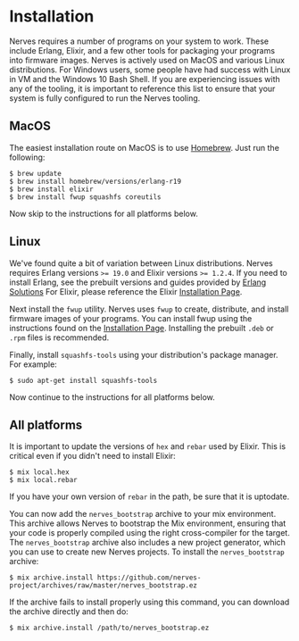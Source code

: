# Installation

Nerves requires a number of programs on your system to work. These include Erlang, Elixir, and a few other tools for packaging your programs into firmware images. Nerves is actively used on MacOS and various Linux distributions. For Windows users, some people have had success with Linux in VM and the Windows 10 Bash Shell. If you are experiencing issues with any of the tooling, it is important to reference this list to ensure that your system is fully configured to run the Nerves tooling.

## MacOS

The easiest installation route on MacOS is to use [Homebrew](brew.sh). Just run the following:

```
$ brew update
$ brew install homebrew/versions/erlang-r19
$ brew install elixir
$ brew install fwup squashfs coreutils
```

Now skip to the instructions for all platforms below.

## Linux

We've found quite a bit of variation between Linux distributions. Nerves requires Erlang versions `>= 19.0` and Elixir versions `>= 1.2.4`.
If you need to install Erlang, see the prebuilt versions and guides provided by [Erlang Solutions](https://www.erlang-solutions.com/resources/download.html)
For Elixir, please reference the Elixir [Installation Page](http://elixir-lang.org/install.html).

Next install the `fwup` utility. Nerves uses `fwup` to create, distribute, and install firmware images of your programs. You can install fwup using the instructions found on the [Installation Page](https://github.com/fhunleth/fwup#installing). Installing the prebuilt `.deb` or `.rpm` files is recommended.

Finally, install `squashfs-tools` using your distribution's package manager. For
example:
```
$ sudo apt-get install squashfs-tools
```

Now continue to the instructions for all platforms below.

## All platforms

It is important to update the versions of `hex` and `rebar` used by Elixir. This is critical even if you didn't need to install Elixir:

```
$ mix local.hex
$ mix local.rebar
```
If you have your own version of `rebar` in the path, be sure that it is
uptodate.

You can now add the `nerves_bootstrap` archive to your mix environment. This archive allows Nerves to bootstrap the Mix environment, ensuring that your code is properly compiled using the right cross-compiler for the target. The `nerves_bootstrap` archive also includes a new project generator, which you can use to create new Nerves projects. To install the `nerves_bootstrap` archive:

```
$ mix archive.install https://github.com/nerves-project/archives/raw/master/nerves_bootstrap.ez
```

If the archive fails to install properly using this command, you can download the archive directly and then do:

```
$ mix archive.install /path/to/nerves_bootstrap.ez
```
